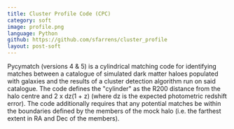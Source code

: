 ```yaml
---
title: Cluster Profile Code (CPC)
category: soft
image: profile.png
language: Python
github: https://github.com/sfarrens/cluster_profile
layout: post-soft
---
```


Pycymatch (versions 4 & 5) is a cylindrical matching code for identifying matches between a catalogue of simulated dark matter haloes populated with galaxies and the results of a cluster detection algorithm run on said catalogue. The code defines the "cylinder" as the R200 distance from the halo centre and 2 x dz(1 + z) (where dz is the expected photometric redshift error). The code additionally requires that any potential matches be within the boundaries defined by the members of the mock halo (i.e. the farthest extent in RA and Dec of the members).
